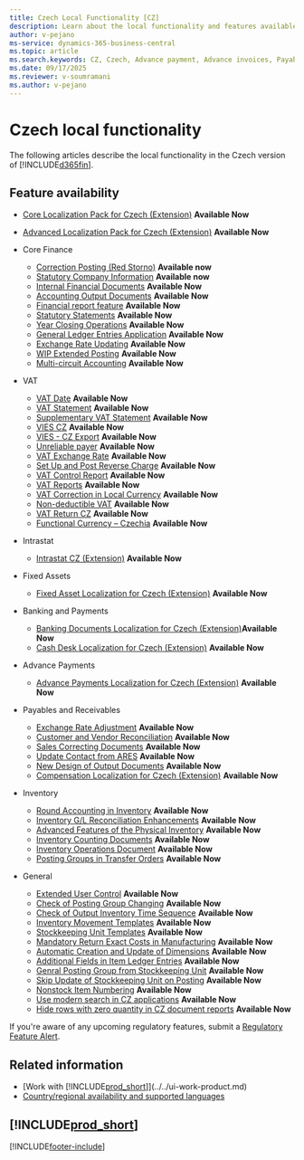 ```yaml
---
title: Czech Local Functionality [CZ]
description: Learn about the local functionality and features available in the Czech version of Business Central.
author: v-pejano
ms-service: dynamics-365-business-central
ms.topic: article
ms.search.keywords: CZ, Czech, Advance payment, Advance invoices, Payables, Finance,  Cash, Cash Desk
ms.date: 09/17/2025
ms.reviewer: v-soumramani
ms.author: v-pejano
---
```


# Czech local functionality

The following articles describe the local functionality in the Czech version of [!INCLUDE[d365fin](../../includes/d365fin_md.md)].

## Feature availability

* [Core Localization Pack for Czech (Extension)](ui-extensions-core-localization-pack-cz.md) **Available Now**
* [Advanced Localization Pack for Czech (Extension)](ui-extensions-advanced-localization-pack-cz.md) **Available Now**

* Core Finance  
  * [Correction Posting (Red Storno)](how-to-use-corrections-posting.md) **Available now**
  * [Statutory Company Information](statutory-company-information.md) **Available now**
  * [Internal Financial Documents](internal-financial-documents.md) **Available Now**  
  * [Accounting Output Documents](accounting-output-documents.md) **Available Now**  
  * [Financial report feature](how-to-use-accounting-schedule-feature.md) **Available Now**
  * [Statutory Statements](statutory-statements.md)  **Available Now**  
  * [Year Closing Operations](year-close-operations.md) **Available Now**
  * [General Ledger Entries Application](general-ledger-entries-application.md) **Available Now**
  * [Exchange Rate Updating](exchange-rate-update.md) **Available Now**
  * [WIP Extended Posting](wip-extended-posting.md) **Available Now**
  * [Multi-circuit Accounting](how-to-use-multi-circuit-accounting.md) **Available Now**
  
* VAT
  * [VAT Date](how-to-setup-vat-date.md) **Available Now**
  * [VAT Statement](vat-statement.md) **Available Now**
  * [Supplementary VAT Statement](supplementary-vat-statement.md) **Available Now**
  * [VIES CZ](vies-cz.md) **Available Now**
  * [VIES - CZ Export](how-to-use-vies-cz-export.md) **Available Now**
  * [Unreliable payer](unreliable-payer.md) **Available Now**
  * [VAT Exchange Rate](how-to-setup-vat-exchange-rate.md) **Available Now**
  * [Set Up and Post Reverse Charge](how-to-setup-and-post-reverse-charge.md) **Available Now**
  * [VAT Control Report](vat-control-report.md) **Available Now**
  * [VAT Reports](vat-reports-cz.md) **Available Now**
  * [VAT Correction in Local Currency](how-to-setup-vat-correction-local-currency.md) **Available Now**
  * [Non-deductible VAT](non-deductible-vat.md) **Available Now**
  * [VAT Return CZ](vat-return-cz.md) **Available Now**
  * [Functional Currency – Czechia](functional-currency.md) **Available Now**

* Intrastat
  * [Intrastat CZ (Extension)](ui-extensions-intrastat-localization-cz.md) **Available Now**

* Fixed Assets
  * [Fixed Asset Localization for Czech (Extension)](ui-extensions-fixed-asset-localization-cz.md) **Available Now**

* Banking and Payments
  * [Banking Documents Localization for Czech (Extension)](ui-extensions-banking-documents-localization-cz.md)**Available Now**
  * [Cash Desk Localization for Czech (Extension)](ui-extensions-cash-desk-localization-cz.md) **Available Now**

* Advance Payments  
  * [Advance Payments Localization for Czech (Extension)](ui-extensions-advance-payments-localization-cz.md) **Available Now**

* Payables and Receivables
  * [Exchange Rate Adjustment](how-to-use-exchange-rates-adjustment-feature.md) **Available Now**
  * [Customer and Vendor Reconciliation](customers-vendors-reconciliations.md) **Available Now**
  * [Sales Correcting Documents](sales-correcting-documents.md) **Available Now**
  * [Update Contact from ARES](how-to-update-contacts-from-ares.md) **Available Now**
  * [New Design of Output Documents](new-design-of-output-documents.md) **Available Now**
  * [Compensation Localization for Czech (Extension)](ui-extensions-compensations-localization-cz.md) **Available Now**

* Inventory
  * [Round Accounting in Inventory](how-to-setup-round-account-in-inventory.md) **Available Now**
  * [Inventory G/L Reconciliation Enhancements](how-to-use-inventory-gl-reconciliation-enhancements.md) **Available Now**
  * [Advanced Features of the Physical Inventory](advanced-features-physical-inventory.md) **Available Now**
  * [Inventory Counting Documents](how-to-use-inventory-counting-documents.md) **Available Now**
  * [Inventory Operations Document](how-to-use-inventory-operations-document.md) **Available Now**
  * [Posting Groups in Transfer Orders](how-to-use-posting-groups-in-transfer-orders.md) **Available Now**

* General
  * [Extended User Control](how-to-setup-extended-user-control.md) **Available Now**
  * [Check of Posting Group Changing](check-of-posting-group-changing.md) **Available Now**
  * [Check of Output Inventory Time Sequence](check-output-inventory-time-sequence.md) **Available Now**
  * [Inventory Movement Templates](inventory-movement-templates.md) **Available Now**
  * [Stockkeeping Unit Templates](stockkeeping-unit-templates.md) **Available Now**
  * [Mandatory Return Exact Costs in Manufacturing](how-to-setup-mandatory-return-exact-costs-manufacturing.md) **Available Now**
  * [Automatic Creation and Update of Dimensions](how-to-setup-automatic-creation-and-update-dimensions.md) **Available Now**
  * [Additional Fields in Item Ledger Entries](how-to-use-add-fields-item-entries.md) **Available Now**
  * [Genral Posting Group from Stockkeeping Unit](how-to-setup-gen-prod-posting-group-from-sku.md) **Available Now**
  * [Skip Update of Stockkeeping Unit on Posting](how-to-setup-skip-update-sku-on-posting.md) **Available Now**
  * [Nonstock Item Numbering](how-to-setup-nonstock-item-numbering.md) **Available Now**
  * [Use modern search in CZ applications](use-modern-search-cz.md) **Available Now**
  * [Hide rows with zero quantity in CZ document reports](hide-rows-with-zero-quantity-in-cz-documents-reports.md) **Available Now**

If you're aware of any upcoming regulatory features, submit a [Regulatory Feature Alert](https://forms.office.com/pages/responsepage.aspx?id=v4j5cvGGr0GRqy180BHbRwkeauYiJKZOpJ0CtKuVmJlURURaMlQ4Rk05UFY4NkVEOTA0MUU5WThXSC4u).

## Related information

- [Work with [!INCLUDE[prod_short](../../includes/prod_short.md)]](../../ui-work-product.md)  
- [Country/regional availability and supported languages](/dynamics365/business-central/dev-itpro/compliance/apptest-countries-and-translations)  


## [!INCLUDE[prod_short](../../includes/free_trial_md.md)]  

[!INCLUDE[footer-include](../../includes/footer-banner.md)]
